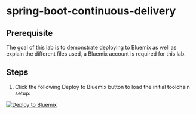 # spring-boot-continuous-delivery

## Prerequisite

The goal of this lab is to demonstrate deploying to Bluemix as well as explain the different files used, a Bluemix account is required for this lab.

## Steps

1. Click the following Deploy to Bluemix button to load the initial toolchain setup:

[![Deploy to Bluemix](https://github.com/IBM/container-journey-template/blob/master/images/button.png)](https://bluemix.net/deploy?repository=https://github.com/IBM/spring-boot-continuous-delivery)
